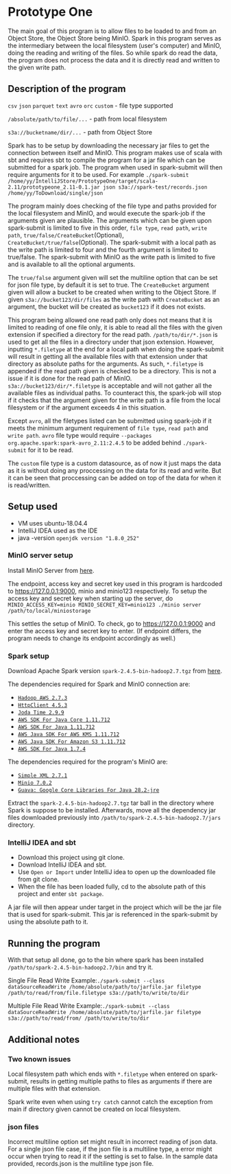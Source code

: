 # Prototype One

The main goal of this program is to allow files to be loaded to and from an Object Store, the Object Store being MinIO. 
Spark in this program serves as the intermediary between the local filesystem (user's computer) and MinIO, doing the reading and writing of the files.
So while spark do read the data, the program does not process the data and it is directly read and written to the given write path.

## Description of the program 

`csv` `json` `parquet` `text` `avro` `orc` `custom`   - file type supported

`/absolute/path/to/file/...`  - path from local filesystem

`s3a://bucketname/dir/...`    - path from Object Store

Spark has to be setup by downloading the necessary jar files to get the connection between itself and MinIO. 
This program makes use of scala with sbt and requires sbt to compile the program for a jar file which can be submitted for a spark job.
The program when used in spark-submit will then require arguments for it to be used. For example `./spark-submit /home/yy/IntelliJStore/PrototypeOne/target/scala-2.11/prototypeone_2.11-0.1.jar json s3a://spark-test/records.json /home/yy/ToDownload/single/json`

The program mainly does checking of the file type and paths provided for the local filesystem and MinIO, and would execute the spark-job if the arguments given are plausible.
The arguments which can be given upon spark-submit is limited to five in this order, `file type`, `read path`, `write path`, `true/false/CreateBucket`(Optional), `CreateBucket/true/false`(Optional).
The spark-submit with a local path as the write path is limited to four and the fourth argument is limited to true/false.
The spark-submit with MinIO as the write path is limited to five and is available to all the optional arguments.

The `true/false` argument given will set the multiline option that can be set for json file type, by default it is set to true.
The `CreateBucket` argument given will allow a bucket to be created when writing to the Object Store. 
If given `s3a://bucket123/dir/files` as the write path with `CreateBucket` as an argument, the bucket will be created as `bucket123` if it does not exists.

This program being allowed one read path only does not means that it is limited to reading of one file only, it is able to read all the files with the given extension if specified a directory for the read path.
`/path/to/dir/*.json` is used to get all the files in a directory under that json extension. 
However, inputting `*.filetype` at the end for a local path when doing the spark-submit will result in getting all the available files with that extension under that directory as absolute paths for the arguments. 
As such, `*.filetype` is appended if the read path given is checked to be a directory. 
This is not a issue if it is done for the read path of MinIO. `s3a://bucket123/dir/*.filetype` is acceptable and will not gather all the available files as individual paths.
To counteract this, the spark-job will stop if it checks that the argument given for the write path is a file from the local filesystem or if the argument exceeds 4 in this situation.

Except `avro`, all the filetypes listed can be submitted using spark-job if it meets the minimum argument requirement of `file type`, `read path` and `write path`.
`avro` file type would require `--packages org.apache.spark:spark-avro_2.11:2.4.5` to be added behind `./spark-submit` for it to be read.

The `custom` file type is a custom datasource, as of now it just maps the data as it is without doing any proccessing on the data for its read and write.
But it can be seen that proccessing can be added on top of the data for when it is read/written.

## Setup used

- VM uses ubuntu-18.04.4
- IntelliJ IDEA used as the IDE
- java -version `openjdk version "1.8.0_252"`

### MinIO server setup
Install MinIO Server from [here](https://docs.min.io/docs/minio-quickstart-guide).

The endpoint, access key and secret key used in this program is hardcoded to https://127.0.0.1:9000, minio and minio123 respectively.
To setup the access key and secret key when starting up the server, do `MINIO_ACCESS_KEY=minio MINIO_SECRET_KEY=minio123 ./minio server /path/to/local/miniostorage`

This settles the setup of MinIO. To check, go to https://127.0.0.1:9000 and enter the access key and secret key to enter.
(If endpoint differs, the program needs to change its endpoint accordingly as well.)

### Spark setup
Download Apache Spark version `spark-2.4.5-bin-hadoop2.7.tgz` from [here](https://spark.apache.org/downloads.html).

The dependencies required for Spark and MinIO connection are:
  - [`Hadoop AWS 2.7.3`](https://mvnrepository.com/artifact/org.apache.hadoop/hadoop-aws/2.7.3)
  - [`HttpClient 4.5.3`](https://mvnrepository.com/artifact/org.apache.httpcomponents/httpclient/4.5.3)
  - [`Joda Time 2.9.9`](https://mvnrepository.com/artifact/joda-time/joda-time/2.9.9)
  - [`AWS SDK For Java Core 1.11.712`](https://mvnrepository.com/artifact/com.amazonaws/aws-java-sdk-core/1.11.712)
  - [`AWS SDK For Java 1.11.712`](https://mvnrepository.com/artifact/com.amazonaws/aws-java-sdk/1.11.712)
  - [`AWS Java SDK For AWS KMS 1.11.712`](http://mvnrepository.com/artifact/com.amazonaws/aws-java-sdk-kms/1.11.712)
  - [`AWS Java SDK For Amazon S3 1.11.712`](https://mvnrepository.com/artifact/com.amazonaws/aws-java-sdk-s3/1.11.712)
  - [`AWS SDK For Java 1.7.4`](https://mvnrepository.com/artifact/com.amazonaws/aws-java-sdk/1.7.4)

The dependencies required for the program's MinIO are:
  - [`Simple XML 2.7.1`](https://mvnrepository.com/artifact/org.simpleframework/simple-xml/2.7.1)
  - [`Minio 7.0.2`](https://mvnrepository.com/artifact/io.minio/minio/7.0.2)
  - [`Guava: Google Core Libraries For Java 28.2-jre`](https://mvnrepository.com/artifact/com.google.guava/guava/28.2-jre)
  
Extract the `spark-2.4.5-bin-hadoop2.7.tgz` tar ball in the directory where Spark is suppose to be installed. 
Afterwards, move all the dependency jar files downloaded previously into `/path/to/spark-2.4.5-bin-hadoop2.7/jars` directory.

### IntelliJ IDEA and sbt
- Download this project using git clone.
- Download IntelliJ IDEA and sbt.
- Use `Open or Import` under IntelliJ idea to open up the downloaded file from git clone.
- When the file has been loaded fully, cd to the absolute path of this project and enter `sbt package`.

A jar file will then appear under target in the project which will be the jar file that is used for spark-submit.
This jar is referenced in the spark-submit by using the absolute path to it.

## Running the program
With that setup all done, go to the bin where spark has been installed `/path/to/spark-2.4.5-bin-hadoop2.7/bin` and try it.

Single File Read Write Example:`./spark-submit --class dataSourceReadWrite /home/absolute/path/to/jarfile.jar filetype /path/to/read/from/file.filetype s3a://path/to/write/to/dir`

Multiple File Read Write Example:`./spark-submit --class dataSourceReadWrite /home/absolute/path/to/jarfile.jar filetype s3a://path/to/read/from/ /path/to/write/to/dir`

## Additional notes

### Two known issues
Local filesystem path which ends with `*.filetype` when entered on spark-submit, results in getting multiple paths to files as arguments if there are multiple files with that extension.

Spark write even when using `try catch` cannot catch the exception from main if directory given cannot be created on local filesystem.

### json files
Incorrect multiline option set might result in incorrect reading of json data. For a single json file case, if the json file is a multiline type, a error might occur when trying to read it if the setting is set to false. In the sample data provided, records.json is the multiline type json file.

 
